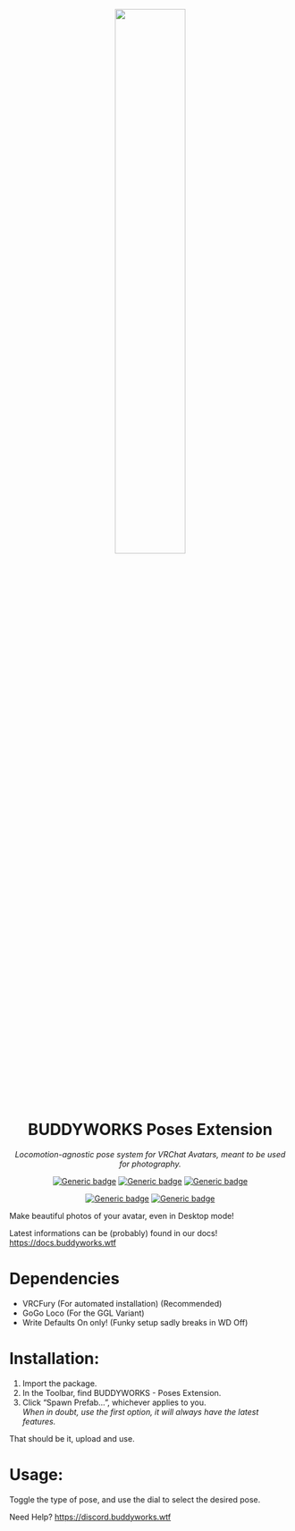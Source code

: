<div align="center">

<a href="https://buddyworks.wtf"><img width=50% src="https://splash.buddyworks.wtf/tckAqsHD.png"></img></a>  
# BUDDYWORKS Poses Extension
*Locomotion-agnostic pose system for VRChat Avatars, meant to be used for photography.*

[![Generic badge](https://img.shields.io/github/downloads/BUDDYWORKS-VR/poses-extension/total?label=Downloads)](https://github.com/BUDDYWORKS-VR/poses-extension/releases/latest)
[![Generic badge](https://img.shields.io/badge/License-BDAL-yellow)](https://github.com/BUDDYWORKS-VR/poses-extension/blob/main/LICENSE)
[![Generic badge](https://img.shields.io/badge/Unity-2022.3.22f1-red.svg)](https://unity3d.com/unity/whats-new/2022.3.22)

[![Generic badge](https://img.shields.io/discord/1115323445316702269?color=%237289da&label=DISCORD&logo=Discord&style=for-the-badge)](https://discord.buddyworks.wtf/)
[![Generic badge](https://img.shields.io/endpoint.svg?url=https%3A%2F%2Fshieldsio-patreon.vercel.app%2Fapi%3Fusername%3Dbuddy_de%26type%3Dpatrons&style=for-the-badge)](https://www.patreon.com/c/buddy_de)
  
</div>

Make beautiful photos of your avatar, even in Desktop mode!

Latest informations can be (probably) found in our docs!  
https://docs.buddyworks.wtf

# Dependencies
- VRCFury (For automated installation) (Recommended)
- GoGo Loco (For the GGL Variant)
- Write Defaults On only! (Funky setup sadly breaks in WD Off)

# Installation:
1. Import the package.
2. In the Toolbar, find BUDDYWORKS - Poses Extension.
3. Click “Spawn Prefab…”, whichever applies to you.  
*When in doubt, use the first option, it will always have the latest features.*

That should be it, upload and use.

# Usage: 
Toggle the type of pose, and use the dial to select the desired pose.

Need Help?
https://discord.buddyworks.wtf


